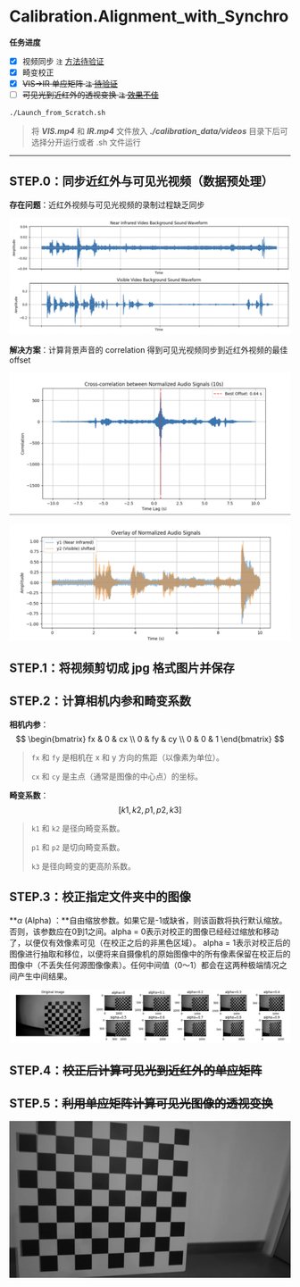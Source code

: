 # Calibration.Alignment_with_Synchro



**任务进度**

- [x] 视频同步 `注` <u>方法待验证</u>
- [x] 畸变校正 
- [x] ~~VIS$\rightarrow$IR 单应矩阵  `注` <u>待验证</u>~~
- [ ] ~~可见光到近红外的透视变换 `注` <u>效果不佳</u>~~

```bash
./Launch_from_Scratch.sh
```

> 将 ***VIS.mp4*** 和 ***IR.mp4*** 文件放入 ***./calibration_data/videos*** 目录下后可选择分开运行或者 .sh 文件运行

------



## STEP.0：同步近红外与可见光视频（数据预处理）

**存在问题**：近红外视频与可见光视频的录制过程缺乏同步

![xxx](./README.assets/STEP0.0.png)

**解决方案**：计算背景声音的 correlation 得到可见光视频同步到近红外视频的最佳 offset

![xxx](./README.assets/STEP0.1.png)

![xxx](./README.assets/STEP0.2.png)

## STEP.1：将视频剪切成 jpg 格式图片并保存

## STEP.2：计算相机内参和畸变系数

**相机内参**：
$$
\begin{bmatrix}
fx & 0  & cx \\
0  & fy & cy \\
0  & 0  & 1
\end{bmatrix}
$$

> `fx` 和 `fy` 是相机在 x 和 y 方向的焦距（以像素为单位）。
>
> `cx` 和 `cy` 是主点（通常是图像的中心点）的坐标。

**畸变系数**：
$$
[k1, k2, p1, p2, k3]
$$

> `k1` 和 `k2` 是径向畸变系数。
>
> `p1` 和 `p2` 是切向畸变系数。
>
> `k3` 是径向畸变的更高阶系数。

## STEP.3：校正指定文件夹中的图像

**$\alpha$ (Alpha) ：**自由缩放参数。如果它是-1或缺省，则该函数将执行默认缩放。否则，该参数应在0到1之间。alpha = 0表示对校正的图像已经经过缩放和移动了，以便仅有效像素可见（在校正之后的非黑色区域）。 alpha = 1表示对校正后的图像进行抽取和移位，以便将来自摄像机的原始图像中的所有像素保留在校正后的图像中（不丢失任何源图像像素）。任何中间值（0～1）都会在这两种极端情况之间产生中间结果。

![Alpha_comparison](./README.assets/Alpha_comparison.jpg)

## STEP.4：~~校正后计算可见光到近红外的单应矩阵~~

## STEP.5：~~利用单应矩阵计算可见光图像的透视变换~~

![xxx](./README.assets/H.png)